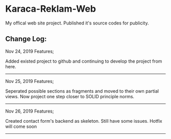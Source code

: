 # Karaca-Reklam-Web

My offical web site project. Published it's source codes for publicity.

Change Log:
-------------------------------
Nov 24, 2019 Features;

Added existed project to github and continuing to develop the project from here.

-------------------------------
Nov 25, 2019 Features;

Seperated possible sections as fragments and moved to their own partial views. Now project one step closer to SOLID principle norms.

-------------------------------
Nov 26, 2019 Features;

Created contact form's backend as skeleton. Still have some issues. Hotfix will come soon

-------------------------------

